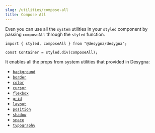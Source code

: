 ```yaml
---
slug: /utilities/compose-all
title: Compose All
---
```


Even you can use all the `system` utilities in your `styled` component by
passing `composeAll` through the `styled` function.

```tsx
import { styled, composeAll } from "@desygna/desygna";

const Container = styled.div(composeAll);
```

It enables all the props from system utilities that provided in Desygna:

- [`background`](/docs/v3/system/background)
- [`border`](/docs/v3/system/border)
- [`color`](/docs/v3/system/color)
- [`cursor`](/docs/v3/system/cursor)
- [`flexbox`](/docs/v3/system/flexbox)
- [`grid`](/docs/v3/system/grid)
- [`layout`](/docs/v3/system/layout)
- [`position`](/docs/v3/system/position)
- [`shadow`](/docs/v3/system/shadow)
- [`space`](/docs/v3/system/space)
- [`typography`](/docs/v3/system/typography)
